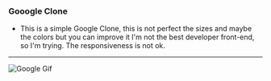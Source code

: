 ### Gooogle Clone

- This is a simple Google Clone, this is not perfect the sizes and maybe the colors but you can improve it I'm not the best developer front-end, so I'm trying. The responsiveness is not ok.

----------------------------------

<img src="https://i.imgur.com/iSEjYxn.gif" alt="Google Gif">